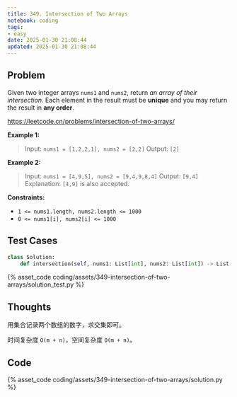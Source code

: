 ```yaml
---
title: 349. Intersection of Two Arrays
notebook: coding
tags:
- easy
date: 2025-01-30 21:08:44
updated: 2025-01-30 21:08:44
---
```

## Problem

Given two integer arrays `nums1` and `nums2`, return _an array of their intersection_. Each element in the result must be **unique** and you may return the result in **any order**.

<https://leetcode.cn/problems/intersection-of-two-arrays/>

**Example 1:**

> Input: `nums1 = [1,2,2,1], nums2 = [2,2]`
> Output: `[2]`

**Example 2:**

> Input: `nums1 = [4,9,5], nums2 = [9,4,9,8,4]`
> Output: `[9,4]`
> Explanation: `[4,9]` is also accepted.

**Constraints:**

- `1 <= nums1.length, nums2.length <= 1000`
- `0 <= nums1[i], nums2[i] <= 1000`

## Test Cases

``` python
class Solution:
    def intersection(self, nums1: List[int], nums2: List[int]) -> List[int]:
```

{% asset_code coding/assets/349-intersection-of-two-arrays/solution_test.py %}

## Thoughts

用集合记录两个数组的数字，求交集即可。

时间复杂度 `O(m + n)`，空间复杂度 `O(m + n)`。

## Code

{% asset_code coding/assets/349-intersection-of-two-arrays/solution.py %}

